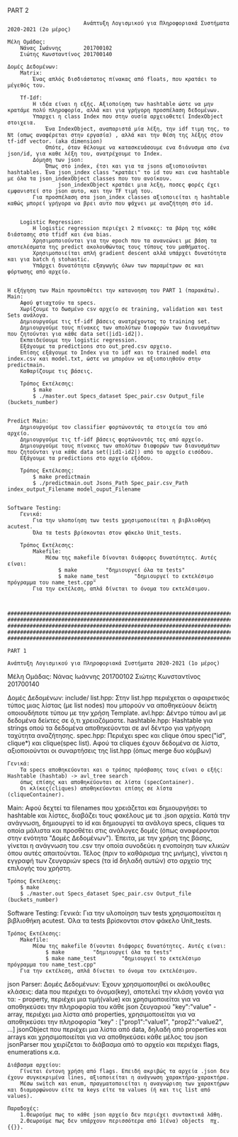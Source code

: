 PART 2
~~~~~~~~~~~~~~~~~~~~~~~~~~~~~~~~~~~~~~~~~~~~~~~~~~~~~~~~~~~~~~~~~~~~~~~~~~~~~~~~~~~~~~~~~~~~~~~~~~~~~~~~~~~~~~~~~~~~~~~~~~~~~~~~~~~
                        Ανάπτυξη Λογισμικού για Πληροφοριακά Συστήματα 2020-2021 (2o μέρος)

Μέλη Ομάδας:
    Νάνας Ιωάννης 		201700102
    Σιώτης Κωνσταντίνος 201700140

Δομές Δεδομένων:
    Matrix:
        Ένας απλός δισδιάστατος πίνακας από floats, που κρατάει το μέγεθός του.

    Tf-Idf:
        Η ιδέα είναι η εξής. Αξιοποίηση των hashtable ώστε να μην κρατάμε πολύ πληροφορία, αλλά και για γρήγορη προσπέλαση δεδομένων.
        Υπαρχει η class Index που στην ουσία αρχειοθετεί IndexObject στοιχεια.
            Ένα IndexObject, αναπαριστά μία λέξη, την idf τιμη της, το Nt (οπως αναφέρεται στην εργασία) , αλλά και την θέση της λέξης στον tf-idf vector. (aka dimension)
            Οπότε, όταν θέλουμε να κατασκευάσουμε ενα διάνυσμα απο ένα json/id, για καθε λέξη του, ανατρέχουμε το Index.
        Δόμηση των json:
            Όπως στο index, έτσι και για τα jsons αξιοποιούνται hashtables. Ένα json_index class "κρατάει" το id του και ενα hashtable με όλα τα json_indexObject classes που του ανοίκουν.
                json_indexObject κρατάει μια λεξη, ποσες φορές έχει εμφανιστεί στο json αυτο, και την TF τιμή του.
        Για προσπέλαση στα json_index classes αξιοποιείται η hashtable καθώς μπορεί γρήγορα να βρει αυτο που ψάχνει με αναζήτηση στο id.
    

    Logistic Regression:
        Η logistic regression περιέχει 2 πίνακες: τα βάρη της κάθε διάστασης στο tfidf και ένα bias. 
        Χρησιμοποιούνται για την epoch που τα ανανεώνει με βάση τα αποτελέσματα της predict ακολουθώντας τους τύπους του μαθήματος.
        Χρησιμοποιείται απλή gradient descent αλλά υπάρχει δυνατότητα και για batch ή stohastic.
        Υπάρχει δυνατότητα εξαγωγής όλων των παραμέτρων σε και φόρτωσης από αρχείο.


Η εξήγηση των Main προυποθέτει την κατανοηση του PART 1 (παρακάτω).
Main:
    Αφού φτιαχτούν τα specs.
    Χωρίζουμε το δωσμένο csv αρχείο σε training, validation και test Sets ανάλογα.
    Δημιουργούμε τις tf-idf βάσεις ανατρέχοντας το training set.
    Δημιουργούμε τους πίνακες των απολύτων διαφορών των διανυσμάτων που ζητούνται για κάθε data set(|id1-id2|).
    Εκπαιδεύουμε την logistic regression.
    Εξάγουμε τα predictions στο out_pred.csv αρχειο.
    Επίσης εξάγουμε το Index για το idf και το trained model στα index.csv και model.txt, ώστε να μπορόυν να αξιοποιηθούν στην predictmain.
    Καθαρίζουμε τις βάσεις.

    Τρόπος Εκτέλεσης:
        $ make
        $ ./master.out Specs_dataset Spec_pair.csv Output_file (buckets_number)


Predict Main:
    Δημιουργούμε τον classifier φορτώνοντάς τα στοιχεία του από αρχείο.
    Δημιουργούμε τις tf-idf βάσεις φορτώνοντάς τες από αρχείο.
    Δημιουργούμε τους πίνακες των απολύτων διαφορών των διανυσμάτων που ζητούνται για κάθε data set(|id1-id2|) από το αρχείο εισόδου.
    Εξάγουμε τα predictions στο αρχείο εξόδου.

    Τρόπος Εκτέλεσης:
        $ make predictmain
        $ ./predictmain.out Jsons_Path Spec_pair.csv_Path index_output_Filename model_ouput_Filename


Software Testing:
    Γενικά:
        Για την υλοποίηση των tests χρησιμοποιείται η βιβλιοθήκη acutest.
        Όλα τα tests βρίσκονται στον φάκελο Unit_tests.

    Τρόπος Εκτέλεσης:
        Makefile:
            Μέσω της makefile δίνονται διάφορες δυνατότητες. Αυτές είναι:
                $ make         "δημιουργεί όλα τα tests"
                $ make name_test        "δημιουργεί το εκτελέσιμο πρόγραμμα του name_test.cpp"
        Για την εκτέλεση, απλά δίνεται το όνομα του εκτελέσιμου.



###################################################################################################################################
###################################################################################################################################
###################################################################################################################################
###################################################################################################################################
###################################################################################################################################

PART 1
~~~~~~~~~~~~~~~~~~~~~~~~~~~~~~~~~~~~~~~~~~~~~~~~~~~~~~~~~~~~~~~~~~~~~~~~~~~~~~~~~~~~~~~~~~~~~~~~~~~~~~~~~~~~~~~~~~~~~~~~~~~~~~~~~~~

	Ανάπτυξη Λογισμικού για Πληροφοριακά Συστήματα 2020-2021 (1o μέρος)

Μέλη Ομάδας:
    Νάνας Ιωάννης 		201700102
    Σιώτης Κωνσταντίνος 201700140

Δομές Δεδομένων:
    include/
        list.hpp: Στην list.hpp περιέχεται ο αφαιρετικός τύπος μιας λίστας (με list nodes) που μπορούν να αποθηκεύουν δείκτη οποιουδήποτε τύπου με την χρήση Template.
        avl.hpp: Δέντρο τύπου avl με δεδομένα δείκτες σε ό,τι χρειαζόμαστε.
        hashtable.hpp: Hashtable για strings οπού τα δεδομένα αποθηκεύονται σε avl δέντρο για γρήγορη ταχύτητα αναζήτησης.
        spec.hpp: Περιέχει spec και clique όπου spec("id", clique*) και clique(spec list). Αφού τα cliques έχουν δεδομένα σε λίστα, αξιοποιούνται οι συναρτήσεις της list.hpp (όπως merge δυο κόμβων)

    Γενικά:
        Τα specs αποθηκεύονται και ο τρόπος πρόσβασης τους είναι ο εξής: Hashtable (hashtab) -> avl_tree search
        όπως επίσης και αποθηκεύονται σε λίστα (specContainer).
        Οι κλίκες(cliques) αποθηκεύονται επίσης σε λίστα (cliqueContainer).

Main:
    Αφού δεχτεί τα filenames που χρειάζεται και δημιουργήσει το hashtable και λίστες, διαβάζει τους φακέλους με τα .json αρχεία.
    Κατά την ανάγνωση, δημιουργεί το id και δημιουργεί τα ανάλογα specs, cliques τα οποία μάλιστα και προσθέτει στις ανάλογες δομές (όπως αναφέρονται στην ενότητα "Δομές Δεδομένων").
    Έπειτα, με την χρήση της βάσης, γίνεται η ανάγνωση του .csv την οποία συνοδεύει η ενοποίηση των κλικών όπου αυτές απαιτούνται.
    Τέλος (πριν το καθάρισμα της μνήμης), γίνεται η εγγραφή των ζευγαριών specs (τα id δηλαδή αυτών) στο αρχείο της επιλογής του χρήστη.
        

    Τρόπος Εκτέλεσης:
        $ make
        $ ./master.out Specs_dataset Spec_pair.csv Output_file (buckets_number)



Software Testing:
    Γενικά:
        Για την υλοποίηση των tests χρησιμοποιείται η βιβλιοθήκη acutest.
        Όλα τα tests βρίσκονται στον φάκελο Unit_tests.

    Τρόπος Εκτέλεσης:
        Makefile:
            Μέσω της makefile δίνονται διάφορες δυνατότητες. Αυτές είναι:
                $ make         "δημιουργεί όλα τα tests"
                $ make name_test        "δημιουργεί το εκτελέσιμο πρόγραμμα του name_test.cpp"
        Για την εκτέλεση, απλά δίνεται το όνομα του εκτελέσιμου.



json Parser:
    Δομές Δεδομένων:
        Έχουν χρησιμοποιηθεί οι ακόλουθες κλάσεις:
        data που περιέχει το όνομα(key), αποτελεί την κλάση γονέα για τα:
        - property, περιέχει μια τιμή(value) και χρησιμοποιείται για να αποθηκεύσει την πληροφορία του κάθε json ζευγαριού "key":"value"
        - array, περιέχει μια λίστα από properties, χρησιμοποιείται για να αποθηκεύσει την πληροφορία "key" : ["prop1":"value1", "prop2":"value2", ...]
        jsonObject που περιέχει μια λίστα από data, δηλαδή από properties και arrays και χρησιμοποιείται για να αποθηκεύσει κάθε μέλος του json
        jsonParser που χειρίζεται το διάβασμα από το αρχείο και περιέχει flags, enumerations κ.α.

    Διάβασμα αρχείου:
        Γίνεται έντονη χρήση από flags. Επειδή ακριβώς τα αρχεία .json δεν έχουν συγκεκριμένα lines, αξιοποιείται η ανάγνωση χαρακτήρα-χαρακτήρα.
        Μέσω switch και enum, πραγματοποιείται η αναγνώριση των χαρακτήρων και διαμορφώνουν είτε τα keys είτε τα values (ή και τις list από values).

    Παραδοχές: 
        1.Θεωρούμε πως το κάθε json αρχείο δεν περιέχει συντακτικά λάθη.
        2.Θεωρούμε πως δεν υπάρχουν περισσότερα από 1(ένα) objects  πχ.{{}}. 
